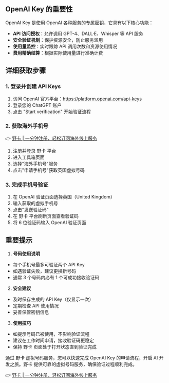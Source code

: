 ## OpenAI Key 的重要性

OpenAI Key 是使用 OpenAI 各种服务的专属密钥，它具有以下核心功能：

- **API 访问授权**：允许调用 GPT-4、DALL·E、Whisper 等 API 服务
- **安全验证机制**：保护资源安全，防止服务滥用
- **使用量监控**：实时跟踪 API 调用次数和资源使用情况
- **费用精确结算**：根据实际使用量进行准确计费

## 详细获取步骤

### 1. 登录并创建 API Keys

1. 访问 OpenAI 官方平台：https://platform.openai.com/api-keys
2. 登录您的 ChatGPT 账户
3. 点击 "Start verification" 开始验证流程

### 2. 获取海外手机号

👉 [野卡 | 一分钟注册，轻松订阅海外线上服务](https://bit.ly/bewildcard)

1. 注册并登录 野卡 平台
2. 进入工具箱页面
3. 选择"海外手机号"服务
4. 点击"申请手机号"获取英国虚拟号码

### 3. 完成手机号验证

1. 在 OpenAI 验证页面选择英国（United Kingdom）
2. 输入获取的虚拟手机号
3. 点击"发送验证码"
4. 在 野卡 平台刷新页面查看验证码
5. 将 6 位验证码输入 OpenAI 验证页面

## 重要提示

1. **号码使用说明**
- 每个手机号最多可验证两个 API Key
- 如遇验证失败，建议更换新号码
- 通常 3 个号码内必有 1 个可成功接收验证码

2. **安全建议**
- 及时保存生成的 API Key（仅显示一次）
- 定期检查 API 使用情况
- 妥善保管密钥信息

3. **使用技巧**
- 如提示号码已被使用，不影响验证流程
- 建议在工作时间申请，接收验证码更稳定
- 保持 野卡 页面处于打开状态直到验证完成

通过 野卡 虚拟号码服务，您可以快速完成 OpenAI Key 的申请流程，开启 AI 开发之旅。野卡 提供可靠的虚拟号码服务，确保验证过程顺利完成。

👉 [野卡 | 一分钟注册，轻松订阅海外线上服务](https://bit.ly/bewildcard)